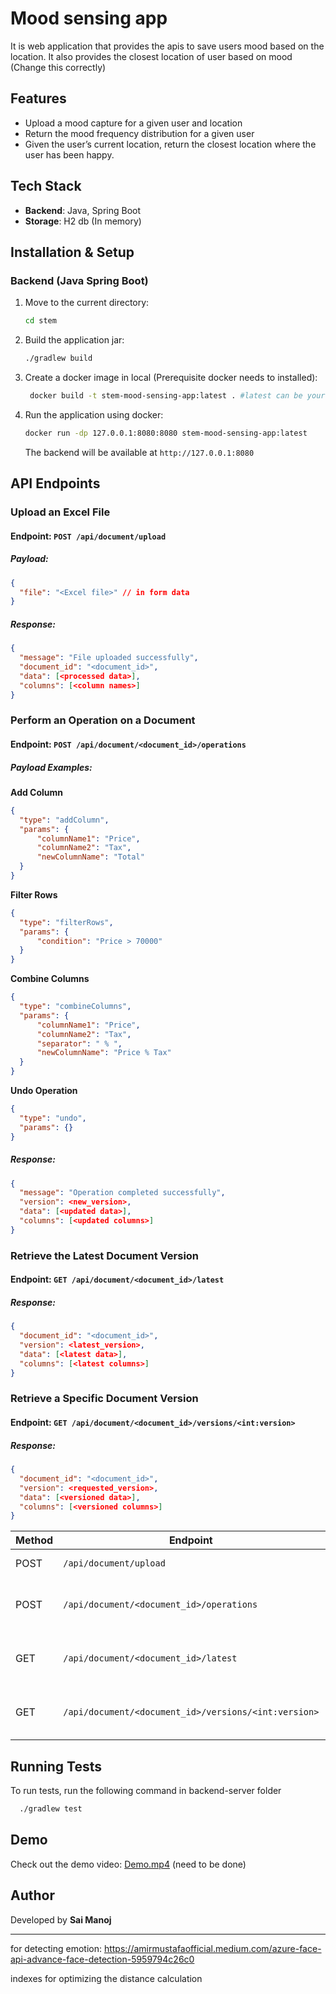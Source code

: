 # Mood sensing app
It is web application that provides the apis to save users mood based on the location. It also provides
the closest location of user based on mood (Change this correctly)

## Features

- Upload a mood capture for a given user and location
- Return the mood frequency distribution for a given user
- Given the user’s current location, return the closest location where the user has been happy.

## Tech Stack

- **Backend**: Java, Spring Boot
- **Storage**: H2 db (In memory)

## Installation & Setup

### Backend (Java Spring Boot)

1. Move to the current directory:
   ```sh
   cd stem
   ```
2. Build the application jar:
   ```sh
   ./gradlew build
   ```
3. Create a docker image in local (Prerequisite docker needs to installed):
   ```sh
    docker build -t stem-mood-sensing-app:latest . #latest can be your version
   ```
4. Run the application using docker:
   ```sh
   docker run -dp 127.0.0.1:8080:8080 stem-mood-sensing-app:latest
   ```
   The backend will be available at `http://127.0.0.1:8080`

## API Endpoints

### Upload an Excel File
#### Endpoint: `POST /api/document/upload`
##### Payload:
```json
{    
  "file": "<Excel file>" // in form data
}
```
##### Response:
```json
{
  "message": "File uploaded successfully",
  "document_id": "<document_id>",
  "data": [<processed data>],
  "columns": [<column names>]
}
```

### Perform an Operation on a Document
#### Endpoint: `POST /api/document/<document_id>/operations`
##### Payload Examples:

**Add Column**
```json
{
  "type": "addColumn",
  "params": {
      "columnName1": "Price",
      "columnName2": "Tax",
      "newColumnName": "Total"
  }
}
```

**Filter Rows**
```json
{
  "type": "filterRows",
  "params": {
      "condition": "Price > 70000"
  }
}
```

**Combine Columns**
```json
{
  "type": "combineColumns",
  "params": {
      "columnName1": "Price",
      "columnName2": "Tax",
      "separator": " % ",
      "newColumnName": "Price % Tax"
  }
}
```

**Undo Operation**
```json
{
  "type": "undo",
  "params": {}
}
```

##### Response:
```json
{
  "message": "Operation completed successfully",
  "version": <new_version>,
  "data": [<updated data>],
  "columns": [<updated columns>]
}
```

### Retrieve the Latest Document Version
#### Endpoint: `GET /api/document/<document_id>/latest`
##### Response:
```json
{
  "document_id": "<document_id>",
  "version": <latest_version>,
  "data": [<latest data>],
  "columns": [<latest columns>]
}
```

### Retrieve a Specific Document Version
#### Endpoint: `GET /api/document/<document_id>/versions/<int:version>`
##### Response:
```json
{
  "document_id": "<document_id>",
  "version": <requested_version>,
  "data": [<versioned data>],
  "columns": [<versioned columns>]
}
```

| Method | Endpoint                                             | Description                          |
| ------ | ---------------------------------------------------- | ------------------------------------ |
| POST   | `/api/document/upload`                               | Upload an Excel file                 |
| POST   | `/api/document/<document_id>/operations`             | Perform an operation on a document   |
| GET    | `/api/document/<document_id>/latest`                 | Retrieve the latest document version |
| GET    | `/api/document/<document_id>/versions/<int:version>` | Retrieve a specific document version |


## Running Tests

To run tests, run the following command in backend-server folder

```bash
  ./gradlew test
```


## Demo

Check out the demo video: [Demo.mp4](./Demo.mp4) (need to be done)

## Author

Developed by **Sai Manoj**

---

for detecting emotion: https://amirmustafaofficial.medium.com/azure-face-api-advance-face-detection-5959794c26c0

indexes for optimizing the distance calculation
